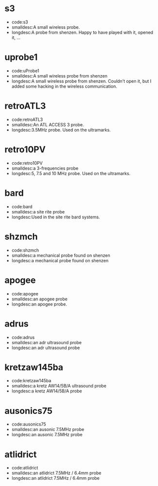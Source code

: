 # s3
* code:s3
* smalldesc:A small wireless probe.
* longdesc:A probe from shenzen. Happy to have played with it, opened it, ...

# uprobe1
* code:uProbe1
* smalldesc:A small wireless probe from shenzen
* longdesc:A small wireless probe from shenzen. Couldn't open it, but I added some hacking in the wireless communication.

# retroATL3
* code:retroATL3
* smalldesc:An ATL ACCESS 3 probe.
* longdesc:3.5MHz probe. Used on the ultramarks.

# retro10PV
* code:retro10PV
* smalldesc:a 3-frequencies probe
* longdesc:5, 7.5 and 10 MHz probe. Used on the ultramarks.

# bard
* code:bard
* smalldesc:a site rite probe
* longdesc:Used in the site rite bard systems.

# shzmch
* code:shzmch
* smalldesc:a mechanical probe found on shenzen
* longdesc:a mechanical probe found on shenzen

# apogee
* code:apogee
* smalldesc:an apogee probe
* longdesc:an apogee probe.

# adrus
* code:adrus
* smalldesc:an adr ultrasound probe
* longdesc:an adr ultrasound probe

# kretzaw145ba
* code:kretzaw145ba
* smalldesc:a kretz AW14/5B/A ultrasound probe
* longdesc:a kretz AW14/5B/A probe

# ausonics75
* code:ausonics75
* smalldesc:an ausonic 7.5MHz probe
* longdesc:an ausonic 7.5MHz probe

# atlidrict
* code:atlidrict
* smalldesc:an atlidrict 7.5MHz / 6.4mm probe
* longdesc:an atlidrict 7.5MHz / 6.4mm probe

